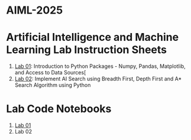 # AIML-2025
# Artificial Intelligence and Machine Learning Lab Instruction Sheets
1. [Lab 01](https://github.com/NithinReddychallagonda/AIML-2025/blob/main/AIML_A1.pdf): Introduction to Python Packages - Numpy, Pandas, Matplotlib, and Access to Data Sources[
2. [Lab 02]([AIML_A1.pdf](https://github.com/NithinReddychallagonda/AIML-2025/blob/main/AIML_A2.pdf)): Implement AI Search using Breadth First, Depth First and A* Search Algorithm using Python
# Lab Code Notebooks
1. [Lab 01](https://github.com/NithinReddychallagonda/AIML-2025/blob/main/Lab_01_AIML.ipynb)
2. Lab 02
